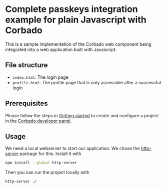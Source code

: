 # Complete passkeys integration example for plain Javascript with Corbado

This is a sample implementation of the Corbado web component being integrated into a web application built with Javascript.

## File structure

- `index.html`: The login page
- `profile.html`: The profile page that is only accessible after a successful login

## Prerequisites

Please follow the steps in [Getting started](https://docs.corbado.com/overview/getting-started) to create and configure
a project in the [Corbado developer panel](https://app.corbado.com/signin#register).

## Usage
We need a local webserver to start our application. We chose the [http-server](https://www.npmjs.com/package/http-server) package for this.
Install it with

```bash
npm install --global http-server
```

Then you can run the project locally with

```bash
http-server ./
```
